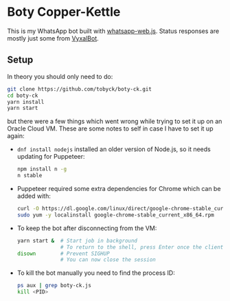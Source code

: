 # Boty Copper-Kettle

This is my WhatsApp bot built with [whatsapp-web.js](https://github.com/pedroslopez/whatsapp-web.js). Status responses are mostly just some from [VyxalBot](https://github.com/Vyxal/VyxalBot2).

## Setup

In theory you should only need to do:

```bash
git clone https://github.com/tobyck/boty-ck.git
cd boty-ck
yarn install
yarn start
```

but there were a few things which went wrong while trying to set it up on an Oracle Cloud VM. These are some notes to self in case I have to set it up again:

- `dnf install nodejs` installed an older version of Node.js, so it needs updating for Puppeteer:

    ```bash
    npm install n -g
    n stable
    ```

- Puppeteer required some extra dependencies for Chrome which can be added with:

    ```bash
    curl -O https://dl.google.com/linux/direct/google-chrome-stable_current_x86_64.rpm
    sudo yum -y localinstall google-chrome-stable_current_x86_64.rpm
    ```

- To keep the bot after disconnecting from the VM:

    ```bash
    yarn start &  # Start job in background
                  # To return to the shell, press Enter once the client is ready
    disown        # Prevent SIGHUP
                  # You can now close the session
    ```

- To kill the bot manually you need to find the process ID:

    ```bash
    ps aux | grep boty-ck.js
    kill <PID>
    ```
